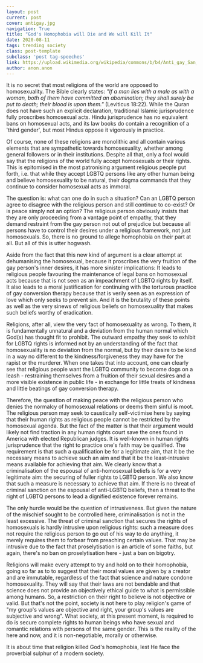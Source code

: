 ```yaml
---
layout: post
current: post
cover: antigay.jpg
navigation: True
title: "God's Homophobia will Die and We will Kill It"
date: 2020-08-11
tags: trending society
class: post-template
subclass: 'post tag-speeches'
link: https://upload.wikimedia.org/wikipedia/commons/b/b4/Anti_gay_San_Francisco.jpg
author: anon.anon
--- 
```

It is no secret that most religions of the world are opposed to homosexuality. The Bible clearly states: *"If a man lies with a male as with a woman, both of them have committed an abomination; they shall surely be put to death; their blood is upon them."* (Leviticus 18:22). While the Quran does not have such an explicit declaration, traditional Islamic jurisprudence fully proscribes homosexual acts. Hindu jurisprudence has no equivalent bans on homosexual acts, and its law books do contain a recognition of a 'third gender', but most Hindus oppose it vigorously in practice.

  

Of course, none of these religions are monolithic and all contain various elements that are sympathetic towards homosexuality, whether among general followers or in their institutions. Despite all that, only a fool would say that the religions of the world fully accept homosexuals or their rights. This is epitomised in the most patronising argument religious people put forth, i.e. that while they accept LGBTQ persons like any other human being and believe homosexuality to be natural, their dogma commands that they continue to consider homosexual acts as immoral.

  

The question is: what can one do in such a situation? Can an LGBTQ person agree to disagree with the religious person and still continue to co-exist? Or is peace simply not an option? The religious person obviously insists that they are only proceeding from a vantage point of empathy, that they demand restraint from the gay person not out of prejudice but because all persons have to control their desires under a religious framework, not just homosexuals. So, there is no ground to allege homophobia on their part at all. But all of this is utter hogwash.

  

Aside from the fact that this new kind of argument is a clear attempt at dehumanising the homosexual, because it proscribes the very fruition of the gay person's inner desires, it has more sinister implications: It leads to religious people favouring the maintenance of legal bans on homosexual acts because that is not seen as an impeachment of LGBTQ rights by itself. It also leads to a moral justification for continuing with the torturous practice of gay conversion therapy because that is verily seen as an expression of love which only seeks to prevent sin. And it is the brutality of these points as well as the very sinews of religious beliefs on homosexuality that makes such beliefs worthy of eradication.

  

Religions, after all, view the very fact of homosexuality as wrong. To them, it is fundamentally unnatural and a deviation from the human normal which God(s) has thought fit to prohibit. The outward empathy they seek to exhibit for LGBTQ rights is informed not by an understanding of the fact that homosexuality is no deviation from the normal, but by their desire to be kind in a way no different to the kindness/forgiveness they may have for the rapist or the murderer. When one takes that into account, one can clearly see that religious people want the LGBTQ community to become dogs on a leash - restraining themselves from a fruition of their sexual desires and a more visible existence in public life - in exchange for little treats of kindness and little beatings of gay conversion therapy.

  

Therefore, the question of making peace with the religious person who denies the normalcy of homosexual relations or deems them sinful is moot. The religious person may seek to caustically self-victimise here by saying that their human rights as religious people cannot be restricted by the homosexual agenda. But the fact of the matter is that their argument would likely not find traction in any human rights court save the ones found in America with elected Republican judges. It is well-known in human rights jurisprudence that the right to practice one's faith may be qualified. The requirement is that such a qualification be for a legitimate aim, that it be the necessary means to achieve such an aim and that it be the least-intrusive means available for achieving that aim. We clearly know that a criminalisation of the espousal of anti-homosexual beliefs is for a very legitimate aim: the securing of fuller rights to LGBTQ person. We also know that such a measure is necessary to achieve that aim. If there is no threat of criminal sanction on the espousal of anti-LGBTQ beliefs, then a threat to the right of LGBTQ persons to lead a dignified existence forever remains.

  

The only hurdle would be the question of intrusiveness. But given the nature of the mischief sought to be controlled here, criminalisation is not in the least excessive. The threat of criminal sanction that secures the rights of homosexuals is hardly intrusive upon religious rights: such a measure does not require the religious person to go out of his way to do anything, it merely requires them to forbear from preaching certain values. That may be intrusive due to the fact that proselytisation is an article of some faiths, but again, there's no ban on proselytisation here - just a ban on bigotry.

  

Religions will make every attempt to try and hold on to their homophobia, going so far as to to suggest that their moral values are given by a creator and are immutable, regardless of the fact that science and nature condone homosexuality. They will say that their laws are not bendable and that science does not provide an objectively ethical guide to what is permissible among humans. So, a restriction on their right to believe is not objective or valid. But that's not the point, society is not here to play religion's game of "my group's values are objective and right, your group's values are subjective and wrong". What society, at this present moment, is required to do is secure complete rights to human beings who have sexual and romantic relations with persons of the same gender. This is the reality of the here and now, and it is non-negotiable, morally or otherwise.

  

It is about time that religion killed God's homophobia, lest He face the proverbial sulphur of a modern society.
